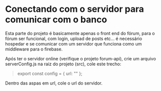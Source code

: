 # Conectando com o servidor para comunicar com o banco #

Esta parte do projeto é basicamente apenas o front end do fórum, para o fórum ser funcional, com login, upload de posts etc... é necessário
hospedar e se comunicar com um servidor que funciona como um middleware para o firebase.

Após ter o servidor online (verifique o projeto forum-api), crie um arquivo serverConfig.js na raiz do projeto (src), cole este trecho:

> export const config = {
> 	url: ""
> };	

Dentro das aspas em url, cole o url do servidor.
